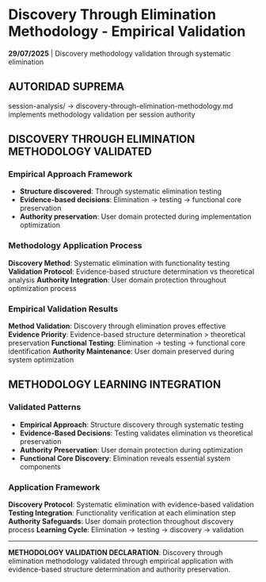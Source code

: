 # Discovery Through Elimination Methodology - Empirical Validation

**29/07/2025** | Discovery methodology validation through systematic elimination

## AUTORIDAD SUPREMA
session-analysis/ → discovery-through-elimination-methodology.md implements methodology validation per session authority

## DISCOVERY THROUGH ELIMINATION METHODOLOGY VALIDATED

### **Empirical Approach Framework**
- **Structure discovered**: Through systematic elimination testing
- **Evidence-based decisions**: Elimination → testing → functional core preservation
- **Authority preservation**: User domain protected during implementation optimization

### **Methodology Application Process**
**Discovery Method**: Systematic elimination with functionality testing
**Validation Protocol**: Evidence-based structure determination vs theoretical analysis
**Authority Integration**: User domain protection throughout optimization process

### **Empirical Validation Results**
**Method Validation**: Discovery through elimination proves effective
**Evidence Priority**: Evidence-based structure determination > theoretical preservation
**Functional Testing**: Elimination → testing → functional core identification
**Authority Maintenance**: User domain preserved during system optimization

## METHODOLOGY LEARNING INTEGRATION

### **Validated Patterns**
- **Empirical Approach**: Structure discovery through systematic testing
- **Evidence-Based Decisions**: Testing validates elimination vs theoretical preservation
- **Authority Preservation**: User domain protection during optimization
- **Functional Core Discovery**: Elimination reveals essential system components

### **Application Framework**
**Discovery Protocol**: Systematic elimination with evidence-based validation
**Testing Integration**: Functionality verification at each elimination step
**Authority Safeguards**: User domain protection throughout discovery process
**Learning Cycle**: Elimination → testing → discovery → validation

---

**METHODOLOGY VALIDATION DECLARATION**: Discovery through elimination methodology validated through empirical application with evidence-based structure determination and authority preservation.